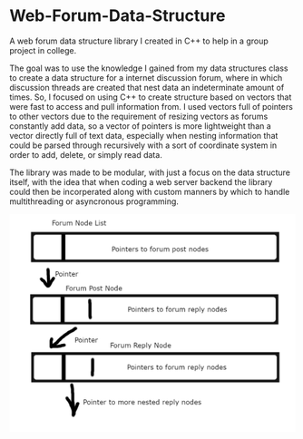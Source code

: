 # Web-Forum-Data-Structure
A web forum data structure library I created in C++ to help in a group project in college.

The goal was to use the knowledge I gained from my data structures class to create a data structure for a internet discussion forum, 
where in which discussion threads are created that nest data an indeterminate amount of times. So, I focused on using C++ to create structure based on vectors that 
were fast to access and pull information from. I used vectors full of pointers to other vectors due to the requirement of resizing vectors as forums constantly add 
data, so a vector of pointers is more lightweight than a vector directly full of text data, especially when nesting information that could be parsed through 
recursively with a sort of coordinate system in order to add, delete, or simply read data.

The library was made to be modular, with just a focus on the data structure itself, with the idea that when coding a web server backend the library could then be incorperated along with custom manners by which to handle multithreading or asyncronous programming.

![image](https://github.com/Fuadain/Web-Forum-Data-Structure/blob/main/Forum%20Data%20Structure.png?raw=true)
